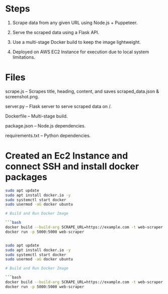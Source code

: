 # Steps
1. Scrape data from any given URL using Node.js + Puppeteer.

2. Serve the scraped data using a Flask API.

3. Use a multi-stage Docker build to keep the image lightweight.

4. Deployed on AWS EC2 Instance for execution due to local system limitations.


# Files
scrape.js – Scrapes title, heading, content, and saves scraped_data.json & screenshot.png.

server.py – Flask server to serve scraped data on /.

Dockerfile – Multi-stage build.

package.json – Node.js dependencies.

requirements.txt – Python dependencies.

# Created an Ec2 Instance and connect SSH and install docker packages

```bash
sudo apt update
sudo apt install docker.io -y
sudo systemctl start docker
sudo usermod -aG docker ubuntu

# Build and Run Docker Image

```bash
docker build --build-arg SCRAPE_URL=https://example.com -t web-scraper .
docker run -p 5000:5000 web-scraper


sudo apt update
sudo apt install docker.io -y
sudo systemctl start docker
sudo usermod -aG docker ubuntu

# Build and Run Docker Image

```bash
docker build --build-arg SCRAPE_URL=https://example.com -t web-scraper .
docker run -p 5000:5000 web-scraper
